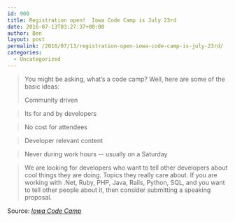 ```yaml
---
id: 900
title: Registration open!  Iowa Code Camp is July 23rd
date: 2016-07-13T03:27:37+00:00
author: Ben
layout: post
permalink: /2016/07/13/registration-open-iowa-code-camp-is-july-23rd/
categories:
  - Uncategorized
---
```

> You might be asking, what&#8217;s a code camp? Well, here are some of the basic ideas:
> 
> Community driven
  
> Its for and by developers
  
> No cost for attendees
  
> Developer relevant content
  
> Never during work hours -- usually on a Saturday
  
> We are looking for developers who want to tell other developers about cool things they are doing. Topics they really care about. If you are working with .Net, Ruby, PHP, Java, Rails, Python, SQL, <fill in the blank> and you want to tell other people about it, then consider submitting a speaking proposal.

Source: _[Iowa Code Camp](http://iowacodecamp.com/attendee/register)_